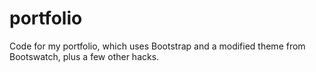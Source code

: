# portfolio
Code for my portfolio, which uses Bootstrap and a modified theme from Bootswatch, plus a few other hacks.
